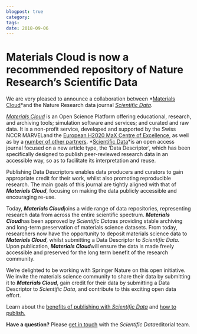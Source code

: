 ```yaml
---
blogpost: true
category:
tags:
date: 2018-09-06
---
```


# Materials Cloud is now a recommended repository of Nature Research’s Scientific Data

We are very pleased to announce a collaboration between *[Materials Cloud](https://www.materialscloud.org/)*and the Nature Research data journal *[Scientific Data](https://www.nature.com/sdata/)*.

*[Materials Cloud](https://www.materialscloud.org/)* is an Open Science Platform offering educational, research, and archiving tools; simulation software and services; and curated and raw data. It is a non-profit service, developed and supported by the Swiss NCCR MARVELand the [European H2020 MaX Centre of Excellence](http://www.max-centre.eu/), as well as by a [number of other partners](https://www.materialscloud.org/home#partners). *[Scientific Data](https://www.nature.com/sdata/)*is an open access journal focused on a new article type, the ‘Data Descriptor’, which has been specifically designed to publish peer-reviewed research data in an accessible way, so as to facilitate its interpretation and reuse.

Publishing Data Descriptors enables data producers and curators to gain appropriate credit for their work, whilst also promoting reproducible research. The main goals of this journal are tightly aligned with that of ***Materials Cloud***, focusing on making the data publicly accessible and encouraging re-use.

Today, ***Materials Cloud***joins a wide range of data repositories, representing research data from across the entire scientific spectrum. ***Materials Cloud***has been approved by *Scientific Data*as providing stable archiving and long-term preservation of materials science datasets. From today, researchers now have the opportunity to deposit materials science data to ***Materials Cloud***, whilst submitting a Data Descriptor to *Scientific Data*. Upon publication, ***Materials Cloud***will ensure the data is made freely accessible and preserved for the long term benefit of the research community.

We’re delighted to be working with Springer Nature on this open initiative. We invite the materials science community to share their data by submitting it to ***Materials Cloud***, gain credit for their data by submitting a Data Descriptor to *Scientific Data*, and contribute to this exciting open data effort.

Learn about the [benefits of publishing with *Scientific Data*](https://www.nature.com/sdata/publish/reasons-to-publish) and [how to publish.](https://www.nature.com/sdata/publish/reasons-to-publish)

**Have a question?** Please [get in touch](mailto:scientificdata@nature.com) with the *Scientific Data*editorial team.
